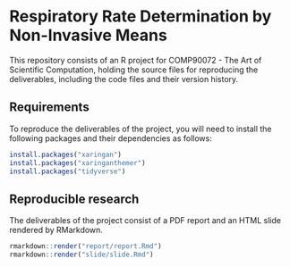 # Respiratory Rate Determination by Non-Invasive Means

This repository consists of an R project for COMP90072 - The Art of Scientific Computation, holding the source files for reproducing the deliverables, including the code files and their version history.

## Requirements

To reproduce the deliverables of the project, you will need to install the following packages and their dependencies as follows:

```r
install.packages("xaringan")
install.packages("xaringanthemer")
install.packages("tidyverse")
```

## Reproducible research

The deliverables of the project consist of a PDF report and an HTML slide rendered by RMarkdown.

```r
rmarkdown::render("report/report.Rmd")
rmarkdown::render("slide/slide.Rmd")
```
